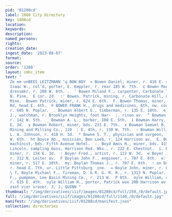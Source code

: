 ```yaml
---
pid: '01208cd'
label: 1888 City Directory
key: 1888cd
location: 
keywords: 
description: 
named_persons: 
rights: 
creation_date: 
ingest_date: '2023-08-07'
format: 
source: 
order: '1208'
layout: cmhc_item
text: "                                                                          :
  Ze ee unBEES LEITZMANN ‘q BOW BOY  = Bowen Daniel, miner, r. 416 E. 4th.  ’. Bowen
  Isaac W., col’d, porter, E. Keppler, r. rear 185 W. 7th.  ¢ Bowen Mary C. Miss,
  dressmkr, r. 208 W. 6th. .  ’ Bowen Miland F., carpenter, Carbonate Theatre, r.
  N. Pine,  E cor. 2d.  :' Bowen. Patrick, mining, r. Carbonate Hill, nr. Brooklyn
  Mine.  Bowen Patrick, miner, r. 624 E. 6th.  F. Bowen Thomas, miner, r. Strayhorse
  Rd, head E. 4th.  ® BOWER FRANK H., drugs and medicines, 6th, nw. cor. Poplar,  B
  r. 605 N. Poplar.  . Bowman Albert G., timberman, r. 135 E. 10th.  e Bowman Albert
  J., watchman, r. Brooklyn Heights, foot Har-  ;. rison av.  “ Bowman Amanda Miss,
  r. 142 W. 5th.  _ Bowman A. L., barber, 108 E. 5th.  i Bowman Harry, miner, r. 308
  E. 3d.  y Bowman Robert, miner, bds. 231 E. 7th.  x Bowman Samuel B., supt, Dinero
  Mining and Milling Co., 110  : E. 4th, r. 130 W. 7th.  : Bowman William, barkpr,
  L. A. Johnson, r. 410 H. 3d.  * Bowne S. T., physician and surgeon, 107 and 109
  W. 6th.  ht Boyce Ab., musician, Ben Loeb, r. 124 Harrison av.  E. Boyd Albert H.,
  machinist, bds. Fifth Avenue Hotel.  -. Boyd Amos H., miner, bds. 415 E. 6th.  Boyd
  Lincoln, sampling boss, Harrison Red. Wks., r. 222 E. Chestnut.  i. Boyd Robert,
  miner, r. 134 E. 3d.  : Boyer Fred., artist, r. 122 W. 3d.  e Boyer James, carpenter,
  r. 312 N. Leiter av.  F Boylan John F., engineer, r. 707 E. 6th.  e: Boylan Thomas,
  miner, r. 517 E. 10th.  my: Boylan Thomas J., r. 707 E. 6th.  : on Daniel, engineer,
  r. head E. 7th, ur. Little Pittsburg  ine.  = Boyle John, miner, r. 616 E. 4th.
  \ f, Boyle Michael F., fireman, D. & R. G. R. R., r. 1313 N. Poplar.  Boyle jbiichael
  F., pumpman, Lee Basin Mining Co., r. 213 W.  P 8th.  oyle William, clk, L. G. Kent,
  r. 615 E. 4th.  oyle William H., porter, Patrick woe 200 Harrison av.  CALCIMINING,
  zast vier srazer. J, J, QUINN "
thumbnail: "/img/derivatives/iiif/images/01208cd/full/250,/0/default.jpg"
full: "/img/derivatives/iiif/images/01208cd/full/1140,/0/default.jpg"
manifest: "/img/derivatives/iiif/01208cd/manifest.json"
collection: directories
---
```

